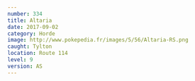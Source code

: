 ```yaml
---
number: 334
title: Altaria
date: 2017-09-02
category: Horde
image: http://www.pokepedia.fr/images/5/56/Altaria-RS.png
caught: Tylton
location: Route 114
level: 9
version: AS
---
```

